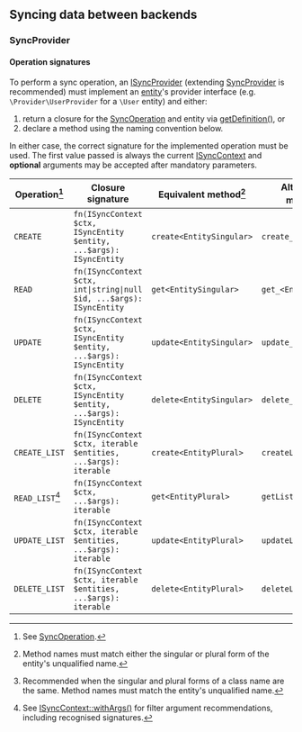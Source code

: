 ## Syncing data between backends

### SyncProvider

#### Operation signatures

To perform a sync operation, an [ISyncProvider] (extending [SyncProvider] is
recommended) must implement an [entity][ISyncEntity]'s provider interface (e.g.
`\Provider\UserProvider` for a `\User` entity) and either:

1. return a closure for the [SyncOperation] and entity via
   [getDefinition()][getDefinition], or
2. declare a method using the naming convention below.

In either case, the correct signature for the implemented operation must be
used. The first value passed is always the current [ISyncContext] and
**optional** arguments may be accepted after mandatory parameters.

| Operation[^op]  | Closure signature                                                     | Equivalent method[^1]    | Alternative method[^2] |
| --------------- | --------------------------------------------------------------------- | ------------------------ | ---------------------- |
| `CREATE`        | `fn(ISyncContext $ctx, ISyncEntity $entity, ...$args): ISyncEntity`   | `create<EntitySingular>` | `create_<Entity>`      |
| `READ`          | `fn(ISyncContext $ctx, int\|string\|null $id, ...$args): ISyncEntity` | `get<EntitySingular>`    | `get_<Entity>`         |
| `UPDATE`        | `fn(ISyncContext $ctx, ISyncEntity $entity, ...$args): ISyncEntity`   | `update<EntitySingular>` | `update_<Entity>`      |
| `DELETE`        | `fn(ISyncContext $ctx, ISyncEntity $entity, ...$args): ISyncEntity`   | `delete<EntitySingular>` | `delete_<Entity>`      |
| `CREATE_LIST`   | `fn(ISyncContext $ctx, iterable $entities, ...$args): iterable`       | `create<EntityPlural>`   | `createList_<Entity>`  |
| `READ_LIST`[^3] | `fn(ISyncContext $ctx, ...$args): iterable`                           | `get<EntityPlural>`      | `getList_<Entity>`     |
| `UPDATE_LIST`   | `fn(ISyncContext $ctx, iterable $entities, ...$args): iterable`       | `update<EntityPlural>`   | `updateList_<Entity>`  |
| `DELETE_LIST`   | `fn(ISyncContext $ctx, iterable $entities, ...$args): iterable`       | `delete<EntityPlural>`   | `deleteList_<Entity>`  |

[^op]: See [SyncOperation].

[^1]: Method names must match either the singular or plural form of the entity's
    unqualified name.

[^2]: Recommended when the singular and plural forms of a class name are the
    same. Method names must match the entity's unqualified name.

[^3]: See [ISyncContext::withArgs()][withArgs] for filter argument
    recommendations, including recognised signatures.


[getDefinition]: https://lkrms.github.io/php-util/Lkrms.Sync.Contract.ISyncProvider.html#_getDefinition
[ISyncContext]: https://lkrms.github.io/php-util/Lkrms.Sync.Contract.ISyncContext.html
[ISyncEntity]: https://lkrms.github.io/php-util/Lkrms.Sync.Contract.ISyncEntity.html
[ISyncProvider]: https://lkrms.github.io/php-util/Lkrms.Sync.Contract.ISyncProvider.html
[SyncOperation]: https://lkrms.github.io/php-util/Lkrms.Sync.Catalog.SyncOperation.html
[SyncProvider]: https://lkrms.github.io/php-util/Lkrms.Sync.Concept.SyncProvider.html
[withArgs]: https://lkrms.github.io/php-util/Lkrms.Sync.Contract.ISyncContext.html#_withArgs

